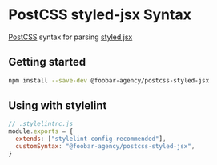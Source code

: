 # PostCSS styled-jsx Syntax

[PostCSS](https://github.com/postcss/postcss) syntax for parsing [styled jsx](https://github.com/vercel/styled-jsx)

## Getting started

```bash
npm install --save-dev @foobar-agency/postcss-styled-jsx
```

## Using with stylelint

```js
// .stylelintrc.js
module.exports = {
  extends: ["stylelint-config-recommended"],
  customSyntax: "@foobar-agency/postcss-styled-jsx",
}
```
